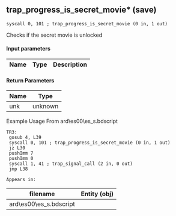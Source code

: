 ## trap_progress_is_secret_movie* (save)

`syscall 0, 101 ; trap_progress_is_secret_movie (0 in, 1 out)`

Checks if the secret movie is unlocked

#### Input parameters
| Name | Type | Description
|------|------|------------


#### Return Parameters
| Name | Type
|------|-----
| unk   | unknown   
Example Usage From ard\es00\es_s.bdscript
```plaintext
TR3:
 gosub 4, L39
 syscall 0, 101 ; trap_progress_is_secret_movie (0 in, 1 out)
 jz L30
 pushImm 7
 pushImm 0
 syscall 1, 41 ; trap_signal_call (2 in, 0 out)
 jmp L38
```





	Appears in:
| filename | Entity (obj)
|----------|-------------
| ard\es00\es_s.bdscript       |           



